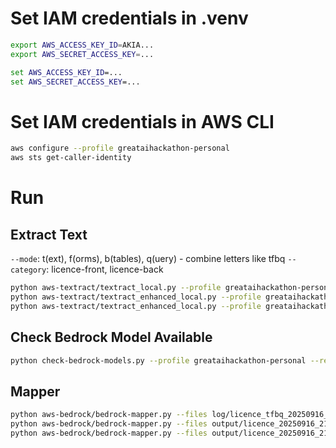 # Set IAM credentials in .venv
```bash
export AWS_ACCESS_KEY_ID=AKIA...
export AWS_SECRET_ACCESS_KEY=...
```

```cmd
set AWS_ACCESS_KEY_ID=...
set AWS_SECRET_ACCESS_KEY=...
```

# Set IAM credentials in AWS CLI
```bash
aws configure --profile greataihackathon-personal
aws sts get-caller-identity
```

# Run
## Extract Text
`--mode`: t(ext), f(orms), b(tables), q(uery) - combine letters like tfbq
`--category`: licence-front, licence-back
```bash
python aws-textract/textract_local.py --profile greataihackathon-personal --file aws-textract/files/paystub.jpg --region us-east-1
python aws-textract/textract_enhanced_local.py --profile greataihackathon-personal --file aws-textract/files/paystub.jpg --region us-east-1 --mode tfbq
python aws-textract/textract_enhanced_local.py --profile greataihackathon-personal --file aws-textract/files/licence.jpeg --region us-east-1 --mode q --category licence
```

## Check Bedrock Model Available
```bash
python check-bedrock-models.py --profile greataihackathon-personal --region us-east-1
```

## Mapper
```bash
python aws-bedrock/bedrock-mapper.py --files log/licence_tfbq_20250916_215456.log --profile greataihackathon-personal
python aws-bedrock/bedrock-mapper.py --files output/licence_20250916_215456_b.json output/licence_20250916_215456_f.json --profile greataihackathon-personal
python aws-bedrock/bedrock-mapper.py --files output/licence_20250916_215456_b.json output/licence_20250916_215456_f.json output/licence_20250916_215456_q.json --profile greataihackathon-personal
```